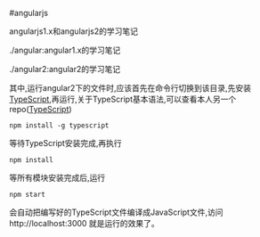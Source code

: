 #angularjs

angularjs1.x和angularjs2的学习笔记

./angular:angular1.x的学习笔记

./angular2:angular2的学习笔记

其中,运行angular2下的文件时,应该首先在命令行切换到该目录,先安装[TypeScript](http://www.typescriptlang.org/),再运行,关于TypeScript基本语法,可以查看本人另一个repo([TypeScript](https://github.com/rwson/TypeScript))

    npm install -g typescript

等待TypeScript安装完成,再执行

    npm install
    
等所有模块安装完成后,运行

    npm start
    
会自动把编写好的TypeScript文件编译成JavaScript文件,访问 http://localhost:3000 就是运行的效果了。